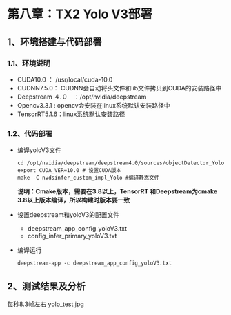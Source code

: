 # 第八章：TX2 Yolo V3部署

## 1、环境搭建与代码部署

### 1.1、环境说明

- CUDA10.0 ： /usr/local/cuda-10.0
- CUDNN7.5.0： CUDNN会自动将头文件和lib文件拷贝到CUDA的安装路径中
- Deepstream ４.０　：/opt/nvidia/deepstream
- Opencv3.3.1 : opencv会安装在linux系统默认安装路径中
- TensorRT5.1.6：linux系统默认安装路径

### 1.2、代码部署

- 编译yoloV3文件

  ```
  cd /opt/nvidia/deepstream/deepstream4.0/sources/objectDetector_Yolo
  export CUDA_VER=10.0 # 设置CUDA版本
  make -C nvdsinfer_custom_impl_Yolo #编译静态文件
  ```

  **说明：Cmake版本，需要在3.8以上，TensorRT 和Deepstream为cmake 3.8以上版本编译，所以构建时版本要一致**

- 设置deepstream和yoloV3的配置文件

  - deepstream_app_config_yoloV3.txt
  - config_infer_primary_yoloV3.txt

- 编译运行

  ```
  deepstream-app -c deepstream_app_config_yoloV3.txt
  ```

## 2、测试结果及分析



每秒8.3帧左右 yolo_test.jpg